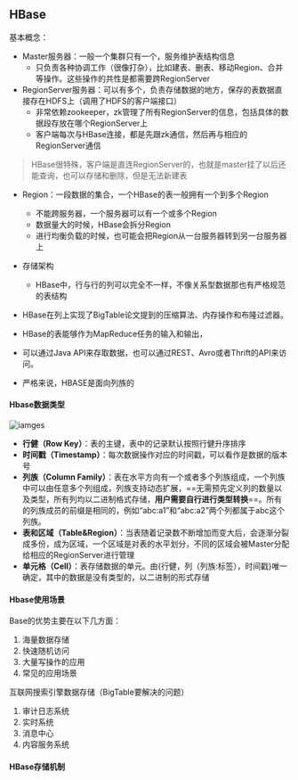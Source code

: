 ## HBase

基本概念：
- Master服务器：一般一个集群只有一个，服务维护表结构信息
    - 只负责各种协调工作（很像打杂），比如建表、删表、移动Region、合并等操作。这些操作的共性是都需要跨RegionServer
- RegionServer服务器：可以有多个，负责存储数据的地方，保存的表数据直接存在HDFS上（调用了HDFS的客户端接口）
    - 非常依赖zookeeper，zk管理了所有RegionServer的信息，包括具体的数据段存放在哪个RegionServer上
    - 客户端每次与HBase连接，都是先跟zk通信，然后再与相应的RegionServer通信
> HBase很特殊，客户端是直连RegionServer的，也就是master挂了以后还能查询，也可以存储和删除，但是无法新建表
- Region：一段数据的集合，一个HBase的表一般拥有一个到多个Region
    - 不能跨服务器，一个服务器可以有一个或多个Region
    - 数据量大的时候，HBase会拆分Region
    - 进行均衡负载的时候，也可能会把Region从一台服务器转到另一台服务器上

- 存储架构
    - HBase中，行与行的列可以完全不一样，不像关系型数据那也有严格规范的表结构
    
    
- HBase在列上实现了BigTable论文提到的压缩算法、内存操作和布隆过滤器。
- HBase的表能够作为MapReduce任务的输入和输出，
- 可以通过Java API来存取数据，也可以通过REST、Avro或者Thrift的API来访问。
- 严格来说，HBASE是面向列族的


#### Hbase数据类型
![iamges](https://dn-anything-about-doc.qbox.me/hbase/3.png)

- **行健（Row Key）**：表的主键，表中的记录默认按照行健升序排序
- **时间戳（Timestamp）**：每次数据操作对应的时间戳，可以看作是数据的版本号
- **列族（Column Family）**：表在水平方向有一个或者多个列族组成，一个列族中可以由任意多个列组成，列族支持动态扩展，==无需预先定义列的数量以及类型，所有列均以二进制格式存储，**用户需要自行进行类型转换**==。所有的列族成员的前缀是相同的，例如“abc:a1”和“abc:a2”两个列都属于abc这个列族。
- **表和区域（Table&Region）**：当表随着记录数不断增加而变大后，会逐渐分裂成多份，成为区域，一个区域是对表的水平划分，不同的区域会被Master分配给相应的RegionServer进行管理
- **单元格（Cell）**：表存储数据的单元。由{行健，列（列族:标签），时间戳}唯一确定，其中的数据是没有类型的，以二进制的形式存储


#### Hbase使用场景
Base的优势主要在以下几方面：

1. 海量数据存储
2. 快速随机访问
3. 大量写操作的应用
4. 常见的应用场景

互联网搜索引擎数据存储（BigTable要解决的问题）
1. 审计日志系统
2. 实时系统
3. 消息中心
4. 内容服务系统


#### HBase存储机制
